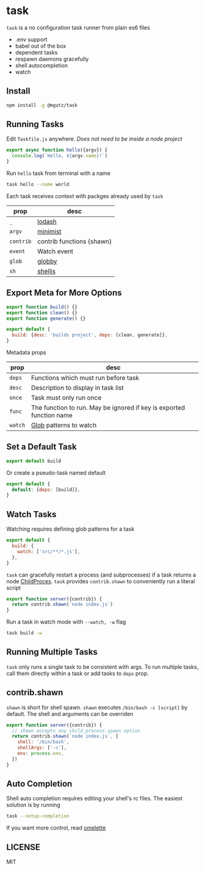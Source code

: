 # task

`task` is a no configuration task runner from plain es6 files

* .env support
* babel out of the box
* dependent tasks
* respawn daemons gracefully
* shell autocompletion
* watch

## Install

```sh
npm install -g @mgutz/task
```

## Running Tasks

Edit `Taskfile.js` anywhere. _Does not need to be inside a node project_

```js
export async function hello({argv}) {
  console.log(`Hello, ${argv.name}!`)
}
```

Run `hello` task from terminal with a name

```sh
task hello --name world
```

Each task receives context with packges already used by `task`

| prop      | desc                                             |
| --------- | ------------------------------------------------ |
| `_`       | [lodash](https://lodash.com/docs)                |
| `argv`    | [minimist](https://github.com/substack/minimist) |
| `contrib` | contrib functions {shawn}                        |
| `event`   | Watch event                                      |
| `glob`    | [globby](https://github.com/sindresorhus/globby) |
| `sh`      | [shelljs](http://documentup.com/shelljs/shelljs) |

## Export Meta for More Options

```js
export function build() {}
export function clean() {}
export function generate() {}

export default {
  build: {desc: 'builds project', deps: [clean, generate]},
}
```

Metadata props

| prop    | desc                                                                 |
| ------- | -------------------------------------------------------------------- |
| `deps`  | Functions which must run before task                                 |
| `desc`  | Description to display in task list                                  |
| `once`  | Task must only run once                                              |
| `func`  | The function to run. May be ignored if key is exported function name |
| `watch` | [Glob](https://github.com/micromatch/anymatch) patterns to watch     |

## Set a Default Task

```js
export default build
```

Or create a pseudo-task named default

```js
export default {
  default: {deps: [build]},
}
```

## Watch Tasks

Watching requires defining glob patterns for a task

```js
export default {
  build: {
    watch: ['src/**/*.js'],
  },
}
```

`task` can gracefully restart a process (and subprocesses) if a task returns a node [ChildProces](https://nodejs.org/api/child_process.html#child_process_class_childprocess). `task` provides `contrib.shawn` to conveniently run a literal script

```js
export function server({contrib}) {
  return contrib.shawn(`node index.js`)
}
```

Run a task in watch mode with `--watch, -w` flag

```sh
task build -w
```

## Running Multiple Tasks

`task` only runs a single task to be consistent with args. To run multiple tasks,
call them directly within a task or add tasks to `deps` prop.

## contrib.shawn

`shawn` is short for shell spawn. `shawn` executes `/bin/bash -c [script]` by
default. The shell and arguments can be overriden

```js
export function server({contrib}) {
  // shawn accepts any child_process.spawn option
  return contrib.shawn(`node index.js`, {
    shell: '/bin/bash',
    shellArgs: ['-c'],
    env: process.env,
  })
}
```

## Auto Completion

Shell auto completion requires editing your shell's rc files. The easiest
solution is by running

```sh
task --setup-completion
```

If you want more control, read [omelette](https://github.com/f/omelette#manual-install)

## LICENSE

MIT
